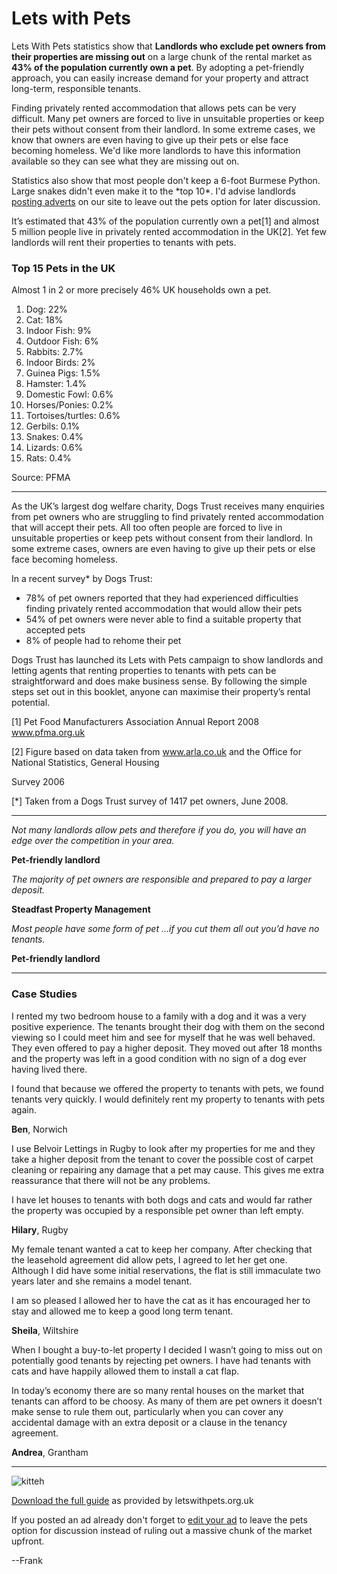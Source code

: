 Lets with Pets
==============
Lets With Pets statistics show that **Landlords who exclude pet owners from their properties are missing out** on a large chunk of the rental market as **43% of the population currently own a pet**. By adopting a pet-friendly approach, you can easily increase demand for your property and attract long-term, responsible tenants.


Finding privately rented accommodation that allows pets can be very difficult. Many pet owners are forced to live in unsuitable properties or keep their pets without consent from their landlord. In some extreme cases, we know that owners are even having to give up their pets or else face becoming homeless. We'd like more landlords to have this information available so they can see what they are missing out on. 


Statistics also show that most people don't keep a 6-foot Burmese Python. Large snakes didn't even make it to the \*top 10\*. I'd advise landlords [posting adverts](/post) on our site to leave out the pets option for later discussion.


It’s estimated that 43% of the population currently own a pet[1] and almost 5 million people live in privately rented accommodation in the UK[2]. Yet few landlords will rent their properties to tenants with pets.


### Top 15 Pets in the UK


Almost 1 in 2 or more precisely 46% UK households own a pet.


1. Dog: 22%
2. Cat: 18%
3. Indoor Fish: 9%
4. Outdoor Fish: 6%
5. Rabbits: 2.7%
6. Indoor Birds: 2%
7. Guinea Pigs: 1.5%
8. Hamster: 1.4%
9. Domestic Fowl: 0.6%
10. Horses/Ponies: 0.2%
11. Tortoises/turtles: 0.6%
12. Gerbils: 0.1%
13. Snakes: 0.4%
14. Lizards: 0.6%
15. Rats: 0.4%


Source: PFMA




---


As the UK’s largest dog welfare charity, Dogs Trust receives many enquiries from pet owners who are struggling to find privately rented accommodation that will accept their pets. All too often people are forced to live in unsuitable properties or keep pets without consent from their landlord. In some extreme cases, owners are even having to give up their pets or else face becoming homeless.


In a recent survey\* by Dogs Trust:


* 78% of pet owners reported that they had experienced difficulties finding privately rented accommodation that would allow their pets
* 54% of pet owners were never able to find a suitable property that accepted pets
* 8% of people had to rehome their pet


Dogs Trust has launched its Lets with Pets campaign to show landlords and letting agents that renting properties to tenants with pets can be straightforward and does make business sense. By following the simple steps set out in this booklet, anyone can maximise their property’s rental potential.


[1] Pet Food Manufacturers Association Annual Report 2008 www.pfma.org.uk  

[2] Figure based on data taken from www.arla.co.uk and the Office for National Statistics, General Housing  

Survey 2006  

[\*] Taken from a Dogs Trust survey of 1417 pet owners, June 2008.




---


*Not many landlords allow pets and therefore if you do, you will have an edge over the competition in your area.*  

**Pet-friendly landlord**


*The majority of pet owners are responsible and prepared to pay a larger deposit.*  

**Steadfast Property Management**


*Most people have some form of pet ...if you cut them all out you’d have no tenants.*  

**Pet-friendly landlord**




---


### Case Studies


I rented my two bedroom house to a family with a dog and it was a very positive experience. The tenants brought their dog with them on the second viewing so I could meet him and see for myself that he was well behaved. They even offered to pay a higher deposit. They moved out after 18 months and the property was left in a good condition with no sign of a dog ever having lived there.


I found that because we offered the property to tenants with pets, we found tenants very quickly. I would definitely rent my property to tenants with pets again.


**Ben**, Norwich


I use Belvoir Lettings in Rugby to look after my properties for me and they take a higher deposit from the tenant to cover the possible cost of carpet cleaning or repairing any damage that a pet may cause. This gives me extra reassurance that there will not be any problems.


I have let houses to tenants with both dogs and cats and would far rather the property was occupied by a responsible pet owner than left empty.


**Hilary**, Rugby


My female tenant wanted a cat to keep her company. After checking that the leasehold agreement did allow pets, I agreed to let her get one. Although I did have some initial reservations, the flat is still immaculate two years later and she remains a model tenant. 


I am so pleased I allowed her to have the cat as it has encouraged her to stay and allowed me to keep a good long term tenant.


**Sheila**, Wiltshire


When I bought a buy-to-let property I decided I wasn’t going to miss out on potentially good tenants by rejecting pet owners. I have had tenants with cats and have happily allowed them to install a cat flap.


In today’s economy there are so many rental houses on the market that tenants can afford to be choosy. As many of them are pet owners it doesn’t make sense to rule them out, particularly when you can cover any accidental damage with an extra deposit or a clause in the tenancy agreement.


**Andrea**, Grantham




---


![kitteh](/media/images/kitteh.jpg)   

[Download the full guide](/media/renting-to-pet-owners.pdf) as provided by letswithpets.org.uk


If you posted an ad already don't forget to [edit your ad](/ads) to leave the pets option for discussion instead of ruling out a massive chunk of the market upfront.


--Frank


